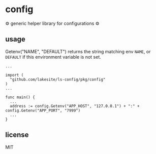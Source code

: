 # config #

⚙ generic helper library for configurations ⚙

## usage ##

Getenv("NAME", "DEFAULT") returns the string matching env `NAME`, or `DEFAULT`
if this environment variable is not set.

```
...

import (
  "github.com/lakesite/ls-config/pkg/config"  
)
...

func main() {
  ...
  address := config.Getenv("APP_HOST", "127.0.0.1") + ":" + config.Getenv("APP_PORT", "7999")
  ...
}
```

## license ##

MIT
